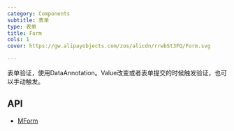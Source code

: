 ```yaml
---
category: Components
subtitle: 表单
type: 表单
title: Form
cols: 1
cover: https://gw.alipayobjects.com/zos/alicdn/rrwbSt3FQ/Form.svg

---
```


表单验证，使用DataAnnotation。Value改变或者表单提交的时候触发验证，也可以手动触发。

## API

- [MForm](/docs/api/MForm)